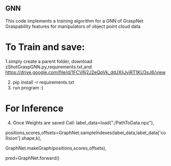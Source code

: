 ##  GNN
This code implements a training algorithm for a GNN of GraspNet Graspability features for manipulators of object point cloud data

# To Train and save: 
1.simply create a parent folder, download zShotGraspGNN.py,requirements.txt,and https://drive.google.com/file/d/1FCV6j2J2eQpVk_ddJXljJvjRT1KU3sJ6/view

2. pip install -r requirements.txt
3. run program :)

# For Inference
4. Once Weights are saved Call:
label_data=load("./PathToData.npz"),

positions,scores,offsets=GraphNet.sampleIndexes(label_data,label_data['collision'].shape,k),

GraphNet.makeGraph(positions,scores,offsets),

pred=GraphNet.forward()
